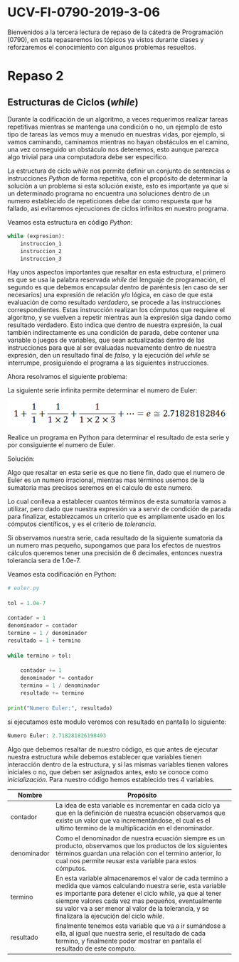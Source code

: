 # UCV-FI-0790-2019-3-06

Bienvenidos a la tercera lectura de repaso de la cátedra de Programación (0790), en esta repasaremos los tópicos ya vistos durante clases y reforzaremos el conocimiento con algunos problemas resueltos.

# Repaso 2

## Estructuras de Ciclos (*while*)

Durante la codificación de un algoritmo, a veces requerimos realizar tareas repetitivas mientras se mantenga una condición o no, un ejemplo de esto tipo de tareas las vemos muy a menudo en nuestras vidas, por ejemplo, si vamos caminando, caminamos mientras no hayan obstáculos en el camino, una vez conseguido un obstáculo nos detenemos, esto aunque parezca algo trivial para una computadora debe ser especifico.

La estructura de ciclo *while* nos permite definir un conjunto de sentencias o instrucciones *Python* de forma repetitiva, con el propósito de determinar la solución a un problema si esta solución existe, esto es importante ya que si un determinado programa no encuentra una soluciones dentro de un numero establecido de repeticiones debe dar como respuesta que ha fallado, asi evitaremos ejecuciones de ciclos infinitos en nuestro programa.

Veamos esta estructura en código *Python*:

```python
while (expresion):
    instruccion_1
    instruccion_2
    instruccion_3
```

Hay unos aspectos importantes que resaltar en esta estructura, el primero es que se usa la palabra reservada *while* del lenguaje de programación, el segundo es que debemos encapsular dentro de paréntesis (en caso de ser necesarios) una expresión de relación y/o lógica, en caso de que esta evaluación de como resultado *verdadero*, se procede a las instrucciones correspondientes. Estas instrucción realizan los cómputos que requiere el algoritmo, y se vuelven a repetir mientras aun la expresión siga dando como resultado verdadero. Esto indica que dentro de nuestra expresión, la cual también indirectamente es una condición de parada, debe contener una variable o juegos de variables, que sean actualizadas dentro de las instrucciones para que al ser evaluadas nuevamente dentro de nuestra expresión, den un resultado final de *falso*, y la ejecución del *while* se interrumpe, prosiguiendo el programa a las siguientes instrucciones.

Ahora resolvamos el siguiente problema:

La siguiente serie infinita permite determinar el numero de Euler:

![numero euler](https://github.com/carrasquel/UCV-FI-0790-2019-3/raw/master/ecuaciones/euler.png "Numero euler")

Realice un programa en Python para determinar el resultado de esta serie y por consiguiente el numero de Euler.

Solución:

Algo que resaltar en esta serie es que no tiene fin, dado que el numero de Euler es un numero irracional, mientras mas términos usemos de la sumatoria mas precisos seremos en el calculo de este numero.

Lo cual conlleva a establecer cuantos términos de esta sumatoria vamos a utilizar, pero dado que nuestra expresión va a servir de condición de parada para finalizar, establezcamos un criterio que es ampliamente usado en los cómputos científicos, y es el criterio de *tolerancia*.

Si observamos nuestra serie, cada resultado de la siguiente sumatoria da un numero mas pequeño, supongamos que para los efectos de nuestros cálculos queremos tener una precisión de 6 decimales, entonces nuestra tolerancia sera de 1.0e-7.

Veamos esta codificación en Python:

```python
# euler.py

tol = 1.0e-7

contador = 1
denominador = contador
termino = 1 / denominador
resultado = 1 + termino

while termino > tol:

    contador += 1
    denominador *= contador
    termino = 1 / denominador
    resultado += termino

print("Numero Euler:", resultado)
```

si ejecutamos este modulo veremos con resultado en pantalla lo siguiente:

```python
Numero Euler: 2.718281826198493
```

Algo que debemos resaltar de nuestro código, es que antes de ejecutar nuestra estructura *while* debemos establecer que variables tienen interacción dentro de la estructura, y si las mismas variables tienen valores iniciales o no, que deben ser asignados antes, esto se conoce como *inicialización*. Para nuestro código hemos establecido tres 4 variables.

Nombre | Propósito
-------|----------
contador | La idea de esta variable es incrementar en cada ciclo ya que en la definición de nuestra ecuación observamos que existe un valor que va incrementándose, el cual es el ultimo termino de la multiplicación en el denominador.
denominador | Como el denominador de nuestra ecuación siempre es un producto, observamos que los productos de los siguientes términos guardan una relación con el termino anterior, lo cual nos permite reusar esta variable para estos cómputos.
termino | En esta variable almacenaremos el valor de cada termino a medida que vamos calculando nuestra serie, esta variable es importante para detener el ciclo *while*, ya que al tener siempre valores cada vez mas pequeños, eventualmente su valor va a ser menor al valor de la tolerancia, y se finalizara la ejecución del ciclo *while*.
resultado | finalmente tenemos esta variable que va a ir sumándose a ella, al igual que nuestra serie, el resultado de cada termino, y finalmente poder mostrar en pantalla el resultado de este computo.

